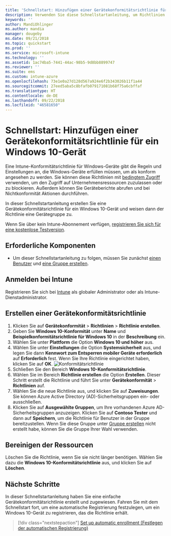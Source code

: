 ```yaml
---
title: 'Schnellstart: Hinzufügen einer Gerätekonformitätsrichtlinie für ein Windows 10-Gerät'
description: Verwenden Sie diese Schnellstartanleitung, um Richtlinien zum Schützen von Unternehmensdaten und Verwalten von Geräten zu erstellen, die Endbenutzer verwenden, um auf Unternehmensressourcen zuzugreifen. Weisen Sie die Richtlinien anschließend Gruppen zu.
keywords: ''
author: MandiOhlinger
ms.author: mandia
manager: dougeby
ms.date: 09/21/2018
ms.topic: quickstart
ms.prod: ''
ms.service: microsoft-intune
ms.technology: ''
ms.assetid: 1ac74ba5-7441-44ac-98b5-9d8bb8899747
ms.reviewer: ''
ms.suite: ems
ms.custom: intune-azure
ms.openlocfilehash: 73e1e0a27d128d567a924e6f2b343026b11f1a44
ms.sourcegitcommit: 27eed5aba5c8bfafb079171081b68f75a6cbffaf
ms.translationtype: HT
ms.contentlocale: de-DE
ms.lasthandoff: 09/22/2018
ms.locfileid: "46581650"
---
```

# <a name="quickstart-add-a-device-compliance-policy-for-a-windows-10-device"></a>Schnellstart: Hinzufügen einer Gerätekonformitätsrichtlinie für ein Windows 10-Gerät
Eine Intune-Konformitätsrichtlinie für Windows-Geräte gibt die Regeln und Einstellungen an, die Windows-Geräte erfüllen müssen, um als konform angesehen zu werden. Sie können diese Richtlinien mit [bedingtem Zugriff](https://docs.microsoft.com/intune/conditional-access) verwenden, um den Zugriff auf Unternehmensressourcen zuzulassen oder zu blockieren. Außerdem können Sie Geräteberichte abrufen und bei Nichtkonformität Aktionen durchführen.

In dieser Schnellstartanleitung erstellen Sie eine Gerätekonformitätsrichtlinie für ein Windows 10-Gerät und weisen dann der Richtlinie eine Gerätegruppe zu.

Wenn Sie über kein Intune-Abonnement verfügen, [registrieren Sie sich für eine kostenlose Testversion](free-trial-sign-up.md).

## <a name="prerequisites"></a>Erforderliche Komponenten
- Um dieser Schnellstartanleitung zu folgen, müssen Sie zunächst [einen Benutzer](quickstart-create-user.md) und [eine Gruppe erstellen](quickstart-create-group.md).


## <a name="sign-in-to-intune"></a>Anmelden bei Intune
Registrieren Sie sich bei [Intune](https://aka.ms/intuneportal) als globaler Administrator oder als Intune-Dienstadministrator.

## <a name="create-a-device-compliance-policy"></a>Erstellen einer Gerätekonformitätsrichtlinie
1. Klicken Sie auf **Gerätekonformität** > **Richtlinien** > **Richtlinie erstellen**.
2. Geben Sie **Windows 10-Konformität** unter **Name** und **Beispielkonformitätsrichtlinie für Windows 10** in der **Beschreibung** ein.
3. Wählen Sie unter **Plattform** die Option **Windows 10 und höher** aus.
4. Wählen Sie unter **Einstellungen** die Option **Systemsicherheit** aus, und legen Sie dann **Kennwort zum Entsperren mobiler Geräte erforderlich** auf **Erforderlich** fest. Wenn Sie Ihre Richtlinie eingerichtet haben, klicken Sie auf **OK**.
   ![Konformitätsrichtlinie](/intune/media/quickstart-create-policy/compliance-policy.png)
5. Schließen Sie den Bereich **Windows 10-Konformitätsrichtlinie**. 
6. Wählen Sie im Bereich **Richtlinie erstellen** die Option **Erstellen**. Dieser Schritt erstellt die Richtlinie und führt Sie unter **Gerätekonformität** > **Richtlinien** auf.
7. Wählen Sie die neue Richtlinie aus, und klicken Sie auf **Zuweisungen**. Sie können Azure Active Directory (AD)-Sicherheitsgruppen ein- oder ausschließen.
8. Klicken Sie auf **Ausgewählte Gruppen**, um Ihre vorhandenen Azure AD-Sicherheitsgruppen anzuzeigen. Klicken Sie auf **Contoso Tester** und dann auf **Speichern**, um die Richtlinie für Benutzer in der Gruppe bereitzustellen. Wenn Sie diese Gruppe unter [Gruppe erstellen](quickstart-create-group.md) nicht erstellt habe, können Sie die Gruppe Ihrer Wahl verwenden. 

## <a name="clean-up-resources"></a>Bereinigen der Ressourcen
Löschen Sie die Richtlinie, wenn Sie sie nicht länger benötigen. Wählen Sie dazu die **Windows 10-Konformitätsrichtlinie** aus, und klicken Sie auf **Löschen**. 

## <a name="next-steps"></a>Nächste Schritte
In dieser Schnellstartanleitung haben Sie eine einfache Gerätekonformitätsrichtlinie erstellt und zugewiesen. Fahren Sie mit dem Schnellstart fort, um eine automatische Registrierung festzulegen, um ein Windows 10-Gerät zu registrieren, das die Richtlinie erhält. 
 
> [!div class="nextstepaction"]
> [Set up automatic enrollment (Festlegen der automatischen Registrierung)](quickstart-setup-auto-enrollment.md)